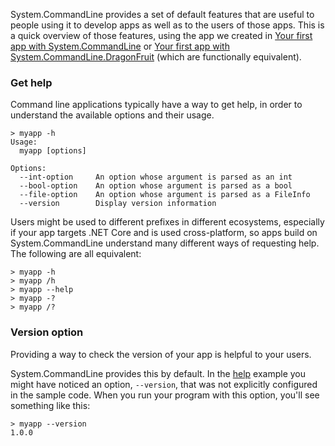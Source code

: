 System.CommandLine provides a set of default features that are useful to people using it to develop apps as well as to the users of those apps. This is a quick overview of those features, using the app we created in 
[Your first app with System.CommandLine](Your-first-app-with-System.CommandLine) or [Your first app with System.CommandLine.DragonFruit](Your-first-app-with-System.CommandLine.DragonFruit) (which are functionally equivalent). 

### Get help

Command line applications typically have a way to get help, in order to understand the available options and their usage.

```console
> myapp -h
Usage:
  myapp [options]

Options:
  --int-option     An option whose argument is parsed as an int
  --bool-option    An option whose argument is parsed as a bool
  --file-option    An option whose argument is parsed as a FileInfo
  --version        Display version information
```

Users might be used to different prefixes in different ecosystems, especially if your app targets .NET Core and is used cross-platform, so apps build on System.CommandLine understand many different ways of requesting help. The following are all equivalent:

```console
> myapp -h
> myapp /h
> myapp --help
> myapp -?
> myapp /?
```

### Version option

Providing a way to check the version of your app is helpful to your users.

System.CommandLine provides this by default. In the [help](Features-overview.md#get-help) example you might have noticed an option, `--version`, that was not explicitly configured in the sample code. When you run your program with this option, you'll see something like this:

```console
> myapp --version
1.0.0
```


